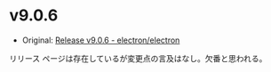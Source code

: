 # v9.0.6

- Original: [Release v9.0.6 - electron/electron](https://github.com/electron/electron/releases/tag/v9.0.6)

リリース ページは存在しているが変更点の言及はなし。欠番と思われる。
